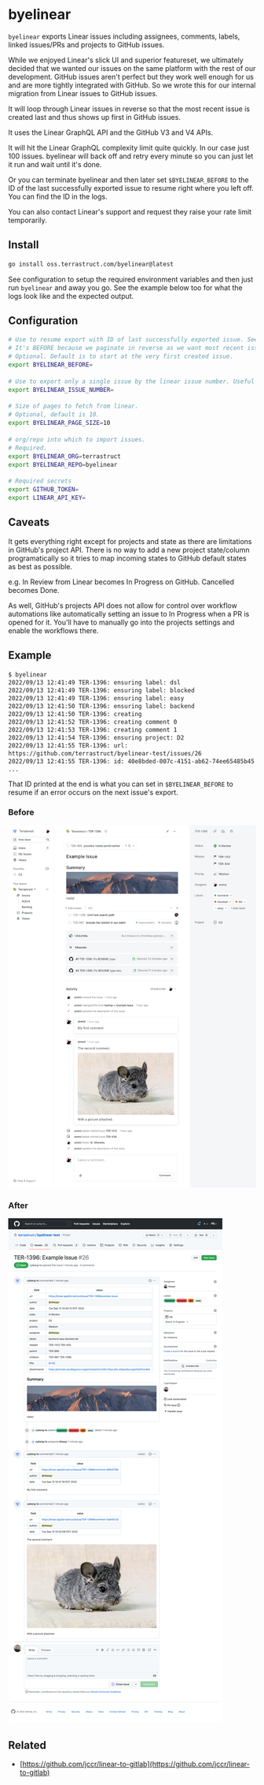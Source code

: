 # byelinear

`byelinear` exports Linear issues including assignees, comments, labels, linked issues/PRs and projects to GitHub issues.

While we enjoyed Linear's slick UI and superior featureset, we ultimately decided that we
wanted our issues on the same platform with the rest of our development. GitHub issues
aren't perfect but they work well enough for us and are more tightly integrated with
GitHub. So we wrote this for our internal migration from Linear issues to GitHub issues.

It will loop through Linear issues in reverse so that the most recent issue is created
last and thus shows up first in GitHub issues.

It uses the Linear GraphQL API and the GitHub V3 and V4 APIs.

It will hit the Linear GraphQL complexity limit quite quickly. In our case just 100
issues. byelinear will back off and retry every minute so you can just let it run and
wait until it's done.

Or you can terminate byelinear and then later set `$BYELINEAR_BEFORE` to the ID of the
last successfully exported issue to resume right where you left off. You can find the
ID in the logs.

You can also contact Linear's support and request they raise your rate limit temporarily.

## Install

```sh
go install oss.terrastruct.com/byelinear@latest
```

See configuration to setup the required environment variables and then just run
`byelinear` and away you go. See the example below too for what the logs look like
and the expected output.

## Configuration

```sh
# Use to resume export with ID of last successfully exported issue. See logs for ID.
# It's BEFORE because we paginate in reverse as we want most recent issues created last.
# Optional. Default is to start at the very first created issue.
export BYELINEAR_BEFORE=

# Use to export only a single issue by the linear issue number. Useful for testing.
export BYELINEAR_ISSUE_NUMBER=

# Size of pages to fetch from linear.
# Optional, default is 10.
export BYELINEAR_PAGE_SIZE=10

# org/repo into which to import issues.
# Required.
export BYELINEAR_ORG=terrastruct
export BYELINEAR_REPO=byelinear

# Required secrets
export GITHUB_TOKEN=
export LINEAR_API_KEY=
```

## Caveats

It gets everything right except for projects and state as there are limitations in
GitHub's project API. There is no way to add a new project state/column programatically so
it tries to map incoming states to GitHub default states as best as possible.

e.g. In Review from Linear becomes In Progress on GitHub. Cancelled becomes Done.

As well, GitHub's projects API does not allow for control over workflow automations like
automatically setting an issue to In Progress when a PR is opened for it. You'll have to
manually go into the projects settings and enable the workflows there.

## Example

```
$ byelinear
2022/09/13 12:41:49 TER-1396: ensuring label: dsl
2022/09/13 12:41:49 TER-1396: ensuring label: blocked
2022/09/13 12:41:49 TER-1396: ensuring label: easy
2022/09/13 12:41:50 TER-1396: ensuring label: backend
2022/09/13 12:41:50 TER-1396: creating
2022/09/13 12:41:52 TER-1396: creating comment 0
2022/09/13 12:41:53 TER-1396: creating comment 1
2022/09/13 12:41:54 TER-1396: ensuring project: D2
2022/09/13 12:41:55 TER-1396: url: https://github.com/terrastruct/byelinear-test/issues/26
2022/09/13 12:41:55 TER-1396: id: 40e8bded-007c-4151-ab62-74ee65485b45
...
```

That ID printed at the end is what you can set in `$BYELINEAR_BEFORE` to resume if an
error occurs on the next issue's export.

### Before

![linear](./TER-1396-linear.png)

### After

![github](./TER-1396-github.png)

## Related

- [https://github.com/jccr/linear-to-gitlab](https://github.com/jccr/linear-to-gitlab)
